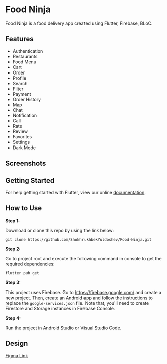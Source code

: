 # Food Ninja

Food Ninja is a food delivery app created using Flutter, Firebase, BLoC.

## Features

- Authentication
- Restaurants
- Food Menu
- Cart
- Order
- Profile
- Search
- Filter
- Payment
- Order History
- Map
- Chat
- Notification
- Call
- Rate
- Review
- Favorites
- Settings
- Dark Mode

## Screenshots

## Getting Started

For help getting started with Flutter, view our online
[documentation](https://flutter.io/).

## How to Use

**Step 1:**

Download or clone this repo by using the link below:

```
git clone https://github.com/ShokhrukhbekYuldoshev/Food-Ninja.git
```

**Step 2:**

Go to project root and execute the following command in console to get the required dependencies:

```
flutter pub get
```

**Step 3:**

This project uses Firebase. Go to https://firebase.google.com/ and create a new project. Then, create an Android app and follow the instructions to replace the `google-services.json` file. Note that, you'll need to create Firestore and Storage instances in Firebase Console.

**Step 4:**

Run the project in Android Studio or Visual Studio Code.

## Design

[Figma Link](https://www.figma.com/file/CaPZO6Pu0cXl2ql4FdUT2p/Pixel-True---Food-Delivery-UI-Kit?t=5D9eRTLKxqB0TYJB-6)
